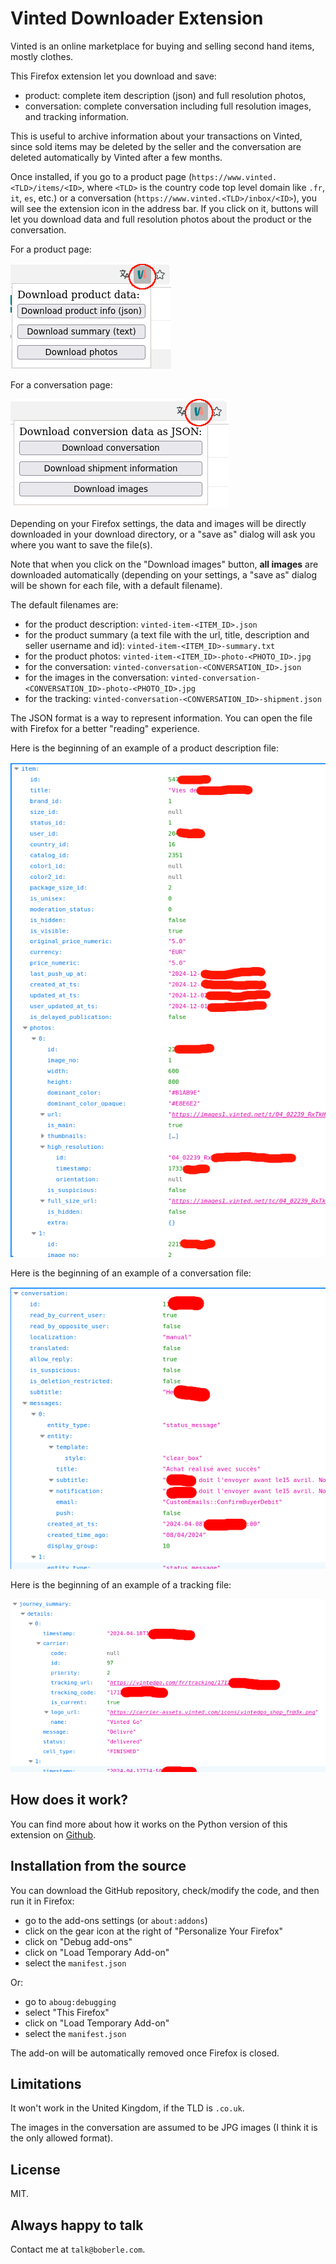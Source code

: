 # Vinted Downloader Extension

Vinted is an online marketplace for buying and selling second hand items, mostly clothes.

This Firefox extension let you download and save:

- product: complete item description (json) and full resolution photos,
- conversation: complete conversation including full resolution images, and tracking information.

This is useful to archive information about your transactions on Vinted, since sold items may be deleted by the seller and the conversation are deleted automatically by Vinted after a few months.

Once installed, if you go to a product page (`https://www.vinted.<TLD>/items/<ID>`, where `<TLD>` is the country code top level domain like `.fr`, `it`, `es`, etc.) or a conversation (`https://www.vinted.<TLD>/inbox/<ID>`), you will see the extension icon in the address bar. If you click on it, buttons will let you download data and full resolution photos about the product or the conversation.

For a product page:

![](doc/imgs/screenshot_narrow_item_circle.png)

For a conversation page:

![](doc/imgs/screenshot_narrow_circle.png)

Depending on your Firefox settings, the data and images will be directly downloaded in your download directory, or a "save as" dialog will ask you where you want to save the file(s).

Note that when you click on the "Download images" button, **all images** are downloaded automatically (depending on your settings, a "save as" dialog will be shown for each file, with a default filename).

The default filenames are:

- for the product description: `vinted-item-<ITEM_ID>.json`
- for the product summary (a text file with the url, title, description and seller username and id): `vinted-item-<ITEM_ID>-summary.txt`
- for the product photos: `vinted-item-<ITEM_ID>-photo-<PHOTO_ID>.jpg`
- for the conversation: `vinted-conversation-<CONVERSATION_ID>.json`
- for the images in the conversation: `vinted-conversation-<CONVERSATION_ID>-photo-<PHOTO_ID>.jpg`
- for the tracking: `vinted-conversation-<CONVERSATION_ID>-shipment.json`

The JSON format is a way to represent information. You can open the file with Firefox for a better "reading" experience.

Here is the beginning of an example of a product description file:

![](doc/imgs/sample_item_json.png)

Here is the beginning of an example of a conversation file:

![](doc/imgs/sample_conversation_json.png)

Here is the beginning of an example of a tracking file:

![](doc/imgs/sample_shipment_json.png)


## How does it work?

You can find more about how it works on the Python version of this extension on [Github](https://github.com/boberle/vinted-downloader).


## Installation from the source

You can download the GitHub repository, check/modify the code, and then run it in Firefox:

- go to the add-ons settings (or `about:addons`)
- click on the gear icon at the right of "Personalize Your Firefox"
- click on "Debug add-ons"
- click on "Load Temporary Add-on"
- select the `manifest.json`

Or:

- go to `aboug:debugging`
- select "This Firefox"
- click on "Load Temporary Add-on"
- select the `manifest.json`

The add-on will be automatically removed once Firefox is closed.


## Limitations

It won't work in the United Kingdom, if the TLD is `.co.uk`.

The images in the conversation are assumed to be JPG images (I think it is the only allowed format).


## License

MIT.

## Always happy to talk

Contact me at `talk@boberle.com`.